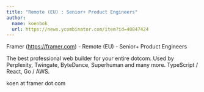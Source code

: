 ```yaml
---
title: "Remote (EU) : Senior+ Product Engineers"
author:
  name: koenbok
  url: https://news.ycombinator.com/item?id=40847424
---
```

Framer (<a href="https:&#x2F;&#x2F;framer.com" rel="nofollow">https:&#x2F;&#x2F;framer.com</a>) - Remote (EU) - Senior+ Product Engineers

The best professional web builder for your entire dotcom. Used by Perplexity, Twingate, ByteDance, Superhuman and many more. TypeScript &#x2F; React, Go &#x2F; AWS.

koen at framer dot com
